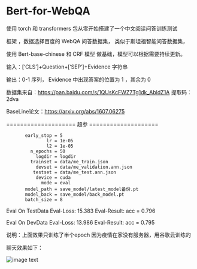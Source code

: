 # Bert-for-WebQA
使用 torch 和 transformers 包从零开始搭建了一个中文阅读问答训练测试

框架 ，数据选择百度的 WebQA 问答数据集， 类似于斯坦福智能问答数据集，

使用 Bert-base-chinese 和 CRF 模型 做基础，模型可以根据需要持续更新。

输入：[‘CLS’]+Question+[‘SEP’]+Evidence 字符串

输出：0-1 序列， Evidence 中出现答案的位置为 1 ，其余为 0

数据集来自：https://pan.baidu.com/s/1QUsKcFWZ7Tg1dk_AbldZ1A 提取码：2dva

BaseLine论文：https://arxiv.org/abs/1607.06275

==================== 超参 ====================

           early_stop = 5
                   lr = 1e-05
                   l2 = 1e-05
             n_epochs = 50
               logdir = logdir
             trainset = data/me_train.json
               devset = data/me_validation.ann.json
              testset = data/me_test.ann.json
               device = cuda
                 mode = eval
           model_path = save_model/latest_model备份.pt
           model_back = save_model/back_model.pt
           batch_size = 8
           

Eval On TestData   Eval-Loss: 15.383  Eval-Result: acc = 0.796

Eval On DevData    Eval-Loss: 13.986  Eval-Result: acc = 0.795

说明：上面效果只训练了半个epoch 因为疫情在家没有服务器，用谷歌云训练的

聊天效果如下：

![image text](https://github.com/Hanlard/Bert-for-WebQA/blob/master/问答截屏/问答界面.png)
